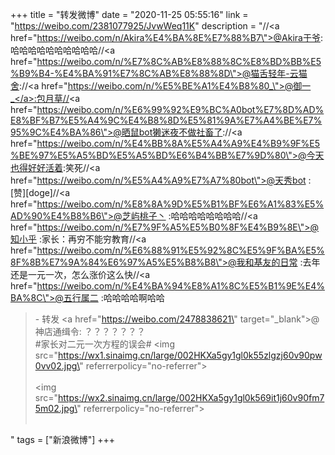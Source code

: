 +++
title = "转发微博"
date = "2020-11-25 05:55:16"
link = "https://weibo.com/2381077925/JvwWeq11K"
description = "//<a href=\"https://weibo.com/n/Akira%E4%BA%8E%E7%88%B7\">@Akira于爷</a>:哈哈哈哈哈哈哈哈哈哈//<a href=\"https://weibo.com/n/%E7%8C%AB%E8%88%8C%E8%BD%BB%E5%B9%B4-%E4%BA%91%E7%8C%AB%E8%88%8D\">@猫舌轻年-云猫舍</a>://<a href=\"https://weibo.com/n/%E5%BE%A1%E4%B8%80_\">@御一_</a>:包月草//<a href=\"https://weibo.com/n/%E6%99%92%E9%BC%A0bot%E7%8D%AD%E8%BF%B7%E5%A4%9C%E4%B8%8D%E5%81%9A%E7%A4%BE%E7%95%9C%E4%BA%86\">@晒鼠bot獭迷夜不做社畜了</a>://<a href=\"https://weibo.com/n/%E4%BB%8A%E5%A4%A9%E4%B9%9F%E5%BE%97%E5%A5%BD%E5%A5%BD%E6%B4%BB%E7%9D%80\">@今天也得好好活着</a>:笑死//<a href=\"https://weibo.com/n/%E5%A4%A9%E7%A7%80bot\">@天秀bot</a> :[赞][doge]//<a href=\"https://weibo.com/n/%E8%8A%9D%E5%B1%BF%E6%A1%83%E5%AD%90%E4%B8%B6\">@芝屿桃子丶</a> :哈哈哈哈哈哈哈哈//<a href=\"https://weibo.com/n/%E7%9F%A5%E5%B0%8F%E4%B9%8E\">@知小乎</a> :家长：再穷不能穷教育//<a href=\"https://weibo.com/n/%E6%88%91%E5%92%8C%E5%9F%BA%E5%8F%8B%E7%9A%84%E6%97%A5%E5%B8%B8\">@我和基友的日常</a> :去年还是一元一次，怎么涨价这么快//<a href=\"https://weibo.com/n/%E4%BA%94%E8%A1%8C%E5%B1%9E%E4%BA%8C\">@五行属二</a> :哈哈哈哈啊哈哈<br><blockquote> - 转发 <a href=\"https://weibo.com/2478838621\" target=\"_blank\">@神店通缉令</a>: ？？？？？？？ <br>#家长对二元一次方程的误会# <img src=\"https://wx1.sinaimg.cn/large/002HKXa5gy1gl0k55zlgzj60v90pw0vv02.jpg\" referrerpolicy=\"no-referrer\"><br><br><img src=\"https://wx2.sinaimg.cn/large/002HKXa5gy1gl0k569it1j60v90fm75m02.jpg\" referrerpolicy=\"no-referrer\"><br><br></blockquote>"
tags = ["新浪微博"]
+++
